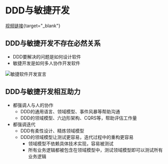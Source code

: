 # DDD与敏捷开发

[视频链接](https://www.bilibili.com/video/BV171421f7qE){target="\_blank"}

## DDD与敏捷开发不存在必然关系

- DDD要解决的问题是如何设计软件
- 敏捷开发是如何多人协作开发软件

![敏捷软件开发宣言](/ddd/agile-development1.png)

## DDD与敏捷开发相互助力

- 都强调人与人的协作
  - DDD的通用语言、领域模型、事件风暴等帮助沟通
  - DDD的领域模型、六边形架构、CQRS等，帮助评估工作量
- 都强调迭代
  - DDD有柔性设计、精炼领域模型
  - DDD的领域模型让测试更容易，迭代过程中的重构更容易
    - 领域模型不依赖具体技术实现，容易被测试
    - 所有业务逻辑都被包含在领域模型中，测试领域模型即可以测试所有业务逻辑
